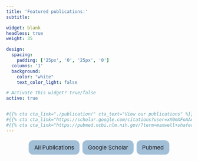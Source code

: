```yaml
---
title: 'Featured publications:'
subtitle:

widget: blank
headless: true
weight: 35

design:
  spacing:
    padding: ['25px', '0', '25px', '0']
  columns: '1'
  background:
    color: "white"
    text_color_light: false

# Activate this widget? true/false
active: true


#{{% cta cta_link="./publication/" cta_text="View our publications" %}} 
#{{% cta cta_link="https://scholar.google.com/citations?user=xX0mXFoAAAAJ&hl=en" cta_text="Google Scholar" %}} 
#{{% cta cta_link="https://pubmed.ncbi.nlm.nih.gov/?term=maxwell+shafer" cta_text="Pubmed" %}}
---
```


<style>
      .button {
        background-color: #a2bfd8;
        border: none;
        padding: 10px 15px;
        text-align: center;
        text-decoration: none;
        display: inline-block;
        font-size: 15px;
        margin: 4px 2px;
        cursor: pointer;
        border-radius: 12px;
      }
    </style>


<p align = center>
<a color: inherit; href="./publication/" class="button">All Publications</a>
<a color: inherit; href="https://scholar.google.com/citations?user=xX0mXFoAAAAJ&hl=en" class="button">Google Scholar</a>
<a color: inherit; href="https://pubmed.ncbi.nlm.nih.gov/?term=maxwell+shafer" class="button">Pubmed</a>
</p>

